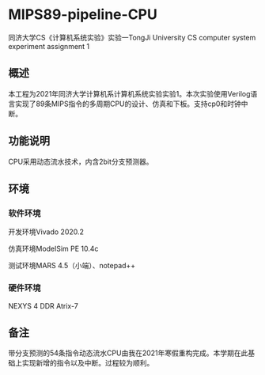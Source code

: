 # MIPS89-pipeline-CPU
同济大学CS《计算机系统实验》实验一TongJi University CS computer system experiment assignment 1
## 概述

本工程为2021年同济大学计算机系计算机系统实验实验1。本次实验使用Verilog语言实现了89条MIPS指令的多周期CPU的设计、仿真和下板。支持cp0和时钟中断。

## 功能说明

CPU采用动态流水技术，内含2bit分支预测器。

## 环境

### 软件环境

开发环境Vivado 2020.2

仿真环境ModelSim PE 10.4c

测试环境MARS 4.5（小端）、notepad++

### 硬件环境

NEXYS 4 DDR Atrix-7

## 备注

带分支预测的54条指令动态流水CPU由我在2021年寒假重构完成。本学期在此基础上实现新增的指令以及中断。过程较为顺利。
